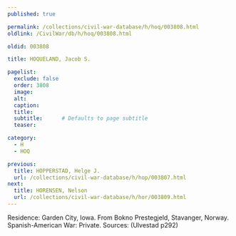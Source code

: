 ```yaml
---
published: true

permalink: /collections/civil-war-database/h/hoq/003808.html
oldlink: /CivilWar/db/h/hoq/003808.html

oldid: 003808

title: HOQUELAND, Jacob S.

pagelist:
  exclude: false
  order: 3808
  image: 
  alt:
  caption:
  title:
  subtitle:      # Defaults to page subtitle
  teaser:

category: 
  - H 
  - HOQ

previous:
  title: HOPPERSTAD, Helge J.
  url: /collections/civil-war-database/h/hop/003807.html  
next:
  title: HORENSEN, Nelson
  url: /collections/civil-war-database/h/hor/003809.html   
---
```

Residence: Garden City, Iowa. From Bokno Prestegjeld, Stavanger, Norway. Spanish-American War: Private. Sources: (Ulvestad p292)